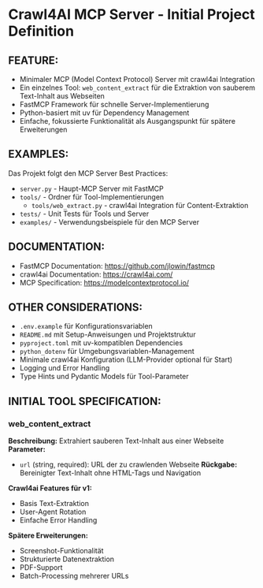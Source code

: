 # Crawl4AI MCP Server - Initial Project Definition

## **FEATURE:**
* Minimaler MCP (Model Context Protocol) Server mit crawl4ai Integration
* Ein einzelnes Tool: `web_content_extract` für die Extraktion von sauberem Text-Inhalt aus Webseiten
* FastMCP Framework für schnelle Server-Implementierung
* Python-basiert mit uv für Dependency Management
* Einfache, fokussierte Funktionalität als Ausgangspunkt für spätere Erweiterungen

## **EXAMPLES:**
Das Projekt folgt den MCP Server Best Practices:
* `server.py` - Haupt-MCP Server mit FastMCP
* `tools/` - Ordner für Tool-Implementierungen
  * `tools/web_extract.py` - crawl4ai Integration für Content-Extraktion
* `tests/` - Unit Tests für Tools und Server
* `examples/` - Verwendungsbeispiele für den MCP Server

## **DOCUMENTATION:**
* FastMCP Documentation: https://github.com/jlowin/fastmcp
* crawl4ai Documentation: https://crawl4ai.com/
* MCP Specification: https://modelcontextprotocol.io/

## **OTHER CONSIDERATIONS:**
* `.env.example` für Konfigurationsvariablen
* `README.md` mit Setup-Anweisungen und Projektstruktur
* `pyproject.toml` mit uv-kompatiblen Dependencies
* `python_dotenv` für Umgebungsvariablen-Management
* Minimale crawl4ai Konfiguration (LLM-Provider optional für Start)
* Logging und Error Handling
* Type Hints und Pydantic Models für Tool-Parameter

## **INITIAL TOOL SPECIFICATION:**

### web_content_extract
**Beschreibung:** Extrahiert sauberen Text-Inhalt aus einer Webseite
**Parameter:** 
- `url` (string, required): URL der zu crawlenden Webseite
**Rückgabe:** Bereinigter Text-Inhalt ohne HTML-Tags und Navigation

**Crawl4ai Features für v1:**
- Basis Text-Extraktion
- User-Agent Rotation
- Einfache Error Handling

**Spätere Erweiterungen:**
- Screenshot-Funktionalität
- Strukturierte Datenextraktion
- PDF-Support
- Batch-Processing mehrerer URLs
